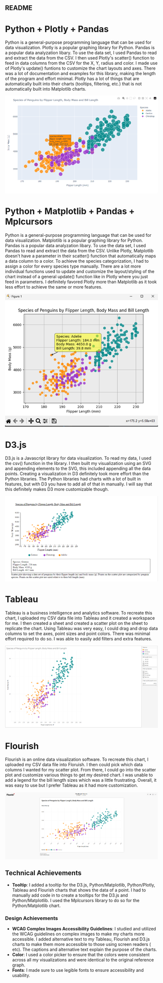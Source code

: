 

README
---

# Python + Plotly + Pandas

Python is a general-purpose programming language that can be used for data visualization. Plotly is a popular graphing library for Python. Pandas is a popular data analyzation libary. To use the data set, I used Pandas to read and extract the data from the CSV. I then used Plotly's scatter() function to feed in data columns from the CSV for the X, Y, radius and color. I made use of Plotly's update() funtions to customize the chart layouts and axes. There was a lot of documentation and examples for this library, making the length of the program and effort minimal. Plotly has a lot of things that are automatically built into their charts (tooltips, filtering, etc.) that is not automatically built into Matplotlib charts.

![](python-plotly/PenglingsPlotly.png)

# Python + Matplotlib + Pandas + Mplcursors
Python is a general-purpose programming language that can be used for data visualization. Matplotlib is a popular graphing library for Python. Pandas is a popular data analyzation libary. To use the data set, I used Pandas to read and extract the data from the CSV. Unlike Plotly, Matplotlib doesn't have a parameter in their scatter() function that automatically maps a data column to a color. To achieve the species categorization, I had to assign a color for every species type manually. There are a lot more individual functions used to update and customize the layout/styling of the chart instead of a general update() function like in Plotly where you just feed in parameters. I definitely favored Plotly more than Matplotlib as it took less effort to achieve the same or more features.

![](python-matplotlib/PenglingsPythonMatplotlib.png)

# D3.js
D3.js is a Javascript library for data visualization. To read my data, I used the csv() function in the library. I then built my visualization using an SVG and appending elements to the SVG, this included appending all the data points. Creating a visualization in D3 definitely took more effort than the Python libraries. The Python libraries had charts with a lot of built in features, but with D3 you have to add all of that in manually. I will say that this definitely makes D3 more customizable though.

![](d3js/PenglingsD3jsScreenshot.png)

# Tableau
Tableau is a business intelligence and analytics software. To recreate this chart, I uploaded my CSV data file into Tableau and it created a workspace for me. I then created a sheet and created a scatter plot on the sheet to replicate the chart. Using Tableau was very easy, I could drag and drop data columns to set the axes, point sizes and point colors. There was minimal effort required to do so. I was able to easily add filters and extra features.

![](Tableau/PenglingsTableauScreenshot.png)

# Flourish
Flourish is an online data visualization software. To recreate this chart, I uploaded my CSV data file into Floruish. I then could pick which data columns I wanted for my scatter plot. From there, I could go into the scatter plot and customize various things to get my desired chart. I was unable to add a legend for the bill length sizes which was a little frustrating. Overall, it was easy to use but I prefer Tableau as it had more customization.

![](Flourish/PenglingsFlourishScreenshot.png)

## Technical Achievements
- **Tooltip**: I added a tooltip for the D3.js, Python/Matplotlib, Python/Plotly, Tableau and Flourish charts that shows the data of a point. I had to manually add code in to create a tooltips for the D3.js and Python/Matplotlib. I used the Mplcursors library to do so for the Python/Matplotlib chart.

### Design Achievements
- **WCAG Complex Images Accessibility Guidelines**: I studied and utilized the WCAG guidelines on complex images to make my charts more accessible. I added alternative text to my Tableau, Flourish and D3.js charts to make them more accessible to those using screen readers (<figurecaptions> etc). The captions and alternative text explain the purpose of the charts.
- **Color**: I used a color picker to ensure that the colors were consistent across all my visualizations and were identical to the original reference graph.
- **Fonts**: I made sure to use legible fonts to ensure accessibility and usability.

